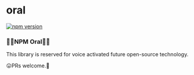 # oral

[![npm version](https://badge.fury.io/js/oral.svg)](https://badge.fury.io/js/oral)


### 🍋😛NPM Oral👄💄
This library is reserved for voice activated future open-source technology.

😛PRs welcome.👄